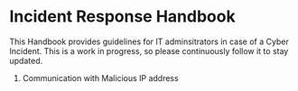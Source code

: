 # Incident Response Handbook
This Handbook provides guidelines for IT adminsitrators in case of a Cyber Incident. This is a work in progress, so please continuously follow it to stay updated.   
1. Communication with Malicious IP address 
